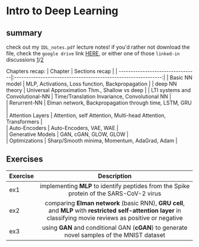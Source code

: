 # Intro to Deep Learning
## summary
check out my `IDL_notes.pdf` lecture notes! if you'd rather not download the file, check the `google drive` link [HERE](https://drive.google.com/file/d/1zVkw5lkE8bqBvSb5qZ4zdJX1pPC-F758/view?usp=sharing), or either one of those `linked-in` discussions [1](https://www.linkedin.com/posts/rami-krispin_deeplearning-datascience-datascientist-activity-6870814994032918528-3Pr6)/[2](https://www.linkedin.com/posts/michael-mike-erlihson-phd-8208616_intro-to-deep-learning-huji-activity-6870981392914755584-zZ6O)

Chapters recap:
| Chapter                          |   Sections recap                                               | 
| ---------------------------------|:--------------------------------------------------------------:|
| Basic NN model                   |  MLP, Activations, Loss function, Backpropagation              |
| deep NN theory                   |  Universal Approximation Thm., Shallow vs deep                 |
| LTI systems and Convolutional-NN |    Time/Translation Invariance, Convolutional NN               |  
| Rerurrent-NN                     | Elman network, Backpropagation through time, LSTM, GRU         |  
| Attention Layers                 | Attention, self Attention, Multi-head Attention, Transformers  |  
| Auto-Encoders                    | Auto-Encoders, VAE, WAE                                        |   
| Generative Models                | GAN, cGAN, GLOW, GLOW                                          |   
| Optimizations                    | Sharp/Smooth minima, Momentum, AdaGrad, Adam                   |   



## Exercises
| Exercise                          |   Description                                                                                                                      | 
| ----|:----------------------------------------------------------------------------------------------------------------------------------------------------------------:|
| ex1 |  implementing **MLP** to identify peptides from the Spike protein of the SARS-CoV-2 virus                                                                        |
| ex2 | comparing **Elman network** (basic RNN), **GRU cell**, and **MLP** with **restricted self-attention layer** in classifying movie reviews as positive or negative |
| ex3 |     using **GAN** and conditional GAN (**cGAN**) to generate novel samples of the MNIST dataset                                                                  |  

